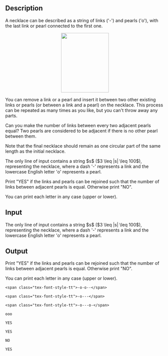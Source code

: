 ## Description

<div><p>A necklace can be described as a string of links ('<span class="tex-font-style-tt">-</span>') and pearls ('<span class="tex-font-style-tt">o</span>'), with the last link or pearl connected to the first one.</p><center> <img class="tex-graphics" height="189px" src="file://wmIdzvMe.png" style="max-width: 100.0%;max-height: 100.0%;" width="151px"> </center><p>You can remove a link or a pearl and insert it between two other existing links or pearls (or between a link and a pearl) on the necklace. This process can be repeated as many times as you like, but you can't throw away any parts.</p><p>Can you make the number of links between every two adjacent pearls equal? Two pearls are considered to be adjacent if there is no other pearl between them.</p><p>Note that the final necklace should remain as one circular part of the same length as the initial necklace.</p></div><div class="input-specification"><p>The only line of input contains a string $s$ ($3 \leq |s| \leq 100$), representing the necklace, where a dash '<span class="tex-font-style-tt">-</span>' represents a link and the lowercase English letter '<span class="tex-font-style-tt">o</span>' represents a pearl.</p></div><div class="output-specification"><p>Print "<span class="tex-font-style-tt">YES</span>" if the links and pearls can be rejoined such that the number of links between adjacent pearls is equal. Otherwise print "<span class="tex-font-style-tt">NO</span>".</p><p>You can print each letter in any case (upper or lower).</p></div>

## Input

<p>The only line of input contains a string $s$ ($3 \leq |s| \leq 100$), representing the necklace, where a dash '<span class="tex-font-style-tt">-</span>' represents a link and the lowercase English letter '<span class="tex-font-style-tt">o</span>' represents a pearl.</p>

## Output

<p>Print "<span class="tex-font-style-tt">YES</span>" if the links and pearls can be rejoined such that the number of links between adjacent pearls is equal. Otherwise print "<span class="tex-font-style-tt">NO</span>".</p><p>You can print each letter in any case (upper or lower).</p>





```input1
<span class="tex-font-style-tt">-o-o--</span>
```




```input2
<span class="tex-font-style-tt">-o---</span>

```




```input3
<span class="tex-font-style-tt">-o---o-</span>

```




```input4
ooo

```




```output1
YES
```




```output2
YES
```




```output3
NO
```




```output4
YES

```


